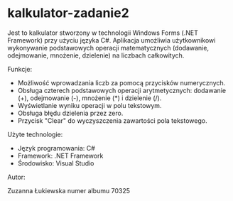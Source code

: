 ﻿# kalkulator-zadanie2

Jest to kalkulator stworzony w technologii Windows Forms (.NET Framework) przy użyciu języka C#. Aplikacja umożliwia użytkownikowi wykonywanie podstawowych operacji matematycznych (dodawanie, odejmowanie, mnożenie, dzielenie) na liczbach całkowitych.

Funkcje:

   - Możliwość wprowadzania liczb za pomocą przycisków numerycznych.
   - Obsługa czterech podstawowych operacji arytmetycznych: dodawanie (+), odejmowanie (-), mnożenie (*) i dzielenie (/).
   - Wyświetlanie wyniku operacji w polu tekstowym.
   - Obsługa błędu dzielenia przez zero.
   - Przycisk "Clear" do wyczyszczenia zawartości pola tekstowego.

Użyte technologie:

   - Język programowania: C#
   - Framework: .NET Framework
   - Środowisko: Visual Studio

Autor:

Zuzanna Łukiewska numer albumu 70325
